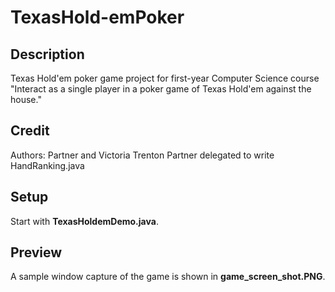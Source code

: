 # TexasHold-emPoker

## Description

Texas Hold'em poker game project for first-year Computer Science course
"Interact as a single player in a poker game of Texas Hold'em against the house."

## Credit

Authors: Partner and Victoria Trenton
Partner delegated to write HandRanking.java

## Setup

Start with **TexasHoldemDemo.java**.

## Preview

A sample window capture of the game is shown in **game_screen_shot.PNG**.
